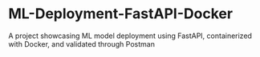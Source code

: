 # ML-Deployment-FastAPI-Docker
A project showcasing ML model deployment using FastAPI, containerized with Docker, and validated through Postman
